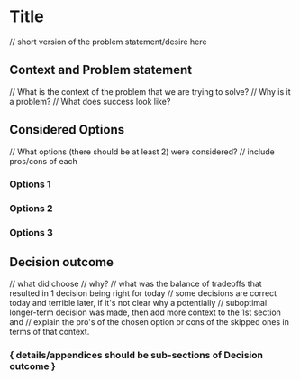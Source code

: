 # Title
// short version of the problem statement/desire here

## Context and Problem statement
// What is the context of the problem that we are trying to solve?
// Why is it a problem?
// What does success look like?

## Considered Options
// What options (there should be at least 2) were considered?
// include pros/cons of each

### Options 1
### Options 2
### Options 3

## Decision outcome
// what did choose
// why?
  // what was the balance of tradeoffs that resulted in 1 decision being right for today
  // some decisions are correct today and terrible later, if it's not clear why a potentially
  // suboptimal longer-term decision was made, then add more context to the 1st section and
  // explain the pro's of the chosen option or cons of the skipped ones in terms of that context.
  
### { details/appendices should be sub-sections of Decision outcome }